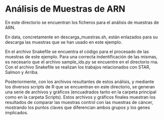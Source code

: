 # Análisis de Muestras de ARN

En este directorio se encuentran los ficheros para el análisis de muestras de ARN.

En data, concretamente en descarga_muestras.sh, están enlazados para su descarga las muestras que se han usado en este ejemplo.

En el archivo Snakefile se encuentra el código para el procesado de las muestras de este ejemplo. Para una correcta indentificación
de las mismas, es necesario que el archivo sample_ids.py se encuentre en el directorio rna. Con el archivo Snakefile se realizan los
trabajos relacionados con STAR, Salmon y Arriba. 

Posteriormente, con los archivos resultantes de estos análisis, y mediante los diversos scripts de R que se encuentran en este directorio,
se generan una serie de archivos y gráficos (encuadrados tanto en la carpeta principal como en la carpeta Scripts). Estos archivos y 
gráficos finales muestran los resultados de comparar las muestras control con las muestras de cáncer, mostrando los puntos claves que
diferencian ambos grupos y los genes implicados.
